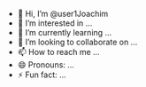 - 👋 Hi, I’m @user1Joachim
- 👀 I’m interested in ...
- 🌱 I’m currently learning ...
- 💞️ I’m looking to collaborate on ...
- 📫 How to reach me ...
- 😄 Pronouns: ...
- ⚡ Fun fact: ...

<!---
user1Joachim/user1Joachim is a ✨ special ✨ repository because its `README.md` (this file) appears on your GitHub profile.
You can click the Preview link to take a look at your changes.
--->
